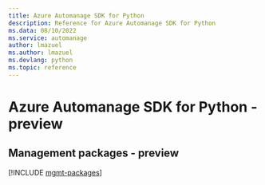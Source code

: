 ```yaml
---
title: Azure Automanage SDK for Python
description: Reference for Azure Automanage SDK for Python
ms.data: 08/10/2022
ms.service: automanage
author: lmazuel
ms.author: lmazuel
ms.devlang: python
ms.topic: reference
---
```

# Azure Automanage SDK for Python - preview

## Management packages - preview
[!INCLUDE [mgmt-packages](automanage-mgmt-index.md)]
